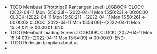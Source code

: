 - TODO Membuat [[Prototipe]] Rancangan Level
  :LOGBOOK:
  CLOCK: [2022-04-11 Mon 15:50:23]--[2022-04-11 Mon 15:50:23] =>  00:00:00
  CLOCK: [2022-04-11 Mon 15:50:24]--[2022-04-11 Mon 15:50:26] =>  00:00:02
  CLOCK: [2022-04-11 Mon 15:54:06]--[2022-04-11 Mon 15:54:07] =>  00:00:01
  :END:
- TODO Membuat Loading Screen
  :LOGBOOK:
  CLOCK: [2022-04-11 Mon 15:54:09]--[2022-04-11 Mon 15:54:09] =>  00:00:00
  :END:
- TODO Redesain tampilan about us
-